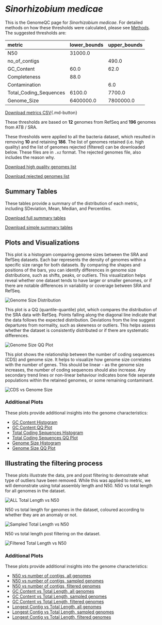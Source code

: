 # *Sinorhizobium medicae*

This is the GenomeQC page for *Sinorhizobium medicae*. For detailed methods on how these thresholds were calculated, please see [Methods](../../methods.md).
The suggested thresholds are: 

| metric                 | lower_bounds   | upper_bounds   |
|:-----------------------|:---------------|:---------------|
| N50                    | 31000.0        |                |
| no_of_contigs          |                | 490.0          |
| GC_Content             | 60.0           | 62.0           |
| Completeness           | 88.0           |                |
| Contamination          |                | 6.0            |
| Total_Coding_Sequences | 6100.0         | 7700.0         |
| Genome_Size            | 6400000.0      | 7800000.0      |

[Download metrics CSV](Sinorhizobium_medicae_metrics.csv){.md-button}


These thresholds are based on **12** genomes from RefSeq and **196** genomes from ATB / SRA.

These thresholds were applied to all the bacteria dataset, which resulted in removing **10** and retaining **186**.
The list of genomes retained (i.e. high quality) and the list of genomes rejected (filtered) can be downloaded below. These files are in `.xz` format. The rejected genomes file, also includes the reason why.

[Download high quality genomes list](Sinorhizobium_medicae_high_quality_genomes.csv.xz)


[Download rejected genomes list](Sinorhizobium_medicae_filtered_out_genomes.csv.xz)



## Summary Tables
These tables provide a summary of the distribution of each metric, including SDeviation, Mean, Median, and Percentiles.

[Download full summary tables](summary.csv)

[Download simple summary tables](selected_summary.csv)

## Plots and Visualizations

This plot is a histogram comparing genome sizes between the SRA and RefSeq datasets. Each bar represents the density of genomes within a specific size range for both datasets. By comparing the shapes and positions of the bars, you can identify differences in genome size distributions, such as shifts, peaks, or outliers. This visualization helps reveal whether one dataset tends to have larger or smaller genomes, or if there are notable differences in variability or coverage between SRA and RefSeq.

![Genome Size Distribution](Genome_Size_refseq_histogram_kde.png)

This plot is a QQ (quantile-quantile) plot, which compares the distribution of the SRA data with RefSeq. Points falling along the diagonal line indicate that the data follows the expected distribution. Deviations from the line suggest departures from normality, such as skewness or outliers. This helps assess whether the dataset is consistently distributed or if there are systematic differences.

![Genome Size QQ Plot](Genome_Size_refseq_qqplot.png)

This plot shows the relationship between the number of coding sequences (CDS) and genome size. It helps to visualize how genome size correlates with the number of genes. This should be linear - as the genome size increases, the number of coding sequences should also increase. Any secondary trend lines or non-linear behaviour indicates bone fide seperate populations within the retained genomes, or some remaining contaminant. 

![CDS vs Genome Size](Sinorhizobium_medicae_CDS_vs_Genome_Size.png)

### Additional Plots

These plots provide additional insights into the genome characteristics:

- [GC Content Histogram](GC_Content_refseq_histogram_kde.png)
- [GC Content QQ Plot](GC_Content_refseq_qqplot.png)
- [Total Coding Sequences Histogram](Total_Coding_Sequences_refseq_histogram_kde.png)
- [Total Coding Sequences QQ Plot](Total_Coding_Sequences_refseq_qqplot.png)
- [Genome Size Histogram](Genome_Size_refseq_histogram_kde.png)
- [Genome Size QQ Plot](Genome_Size_refseq_qqplot.png)
## Illustrating the filtering process
These plots illustrate the data, pre and post filtering to demostrate what type of outliers have been removed. While this was applied to metric, we will demonstrate using total assembly length and N50.
N50 vs total length for all genomes in the dataset.

![ALL Total Length vs N50](Sinorhizobium_medicae_all_total_length_N50.png)

N50 vs total length for genomes in the dataset, coloured according to whether they are an anomaly or not.

![Sampled Total Length vs N50](Sinorhizobium_medicae_sample_total_length_N50.png)

N50 vs total length post filtering on the dataset.

![Filtered Total Length vs N50](Sinorhizobium_medicae_filt_total_length_N50.png)

### Additional Plots

These plots provide additional insights into the genome characteristics:

- [N50 vs number of contigs, all genomes](Sinorhizobium_medicae_all_N50_number.png)
- [N50 vs number of contigs, sampled genomes](Sinorhizobium_medicae_sample_N50_number.png)
- [N50 vs number of contigs, filtered genomes](Sinorhizobium_medicae_filt_N50_number.png)
- [GC Content vs Total Length, all genomes](Sinorhizobium_medicae_all_total_length_GC_Content.png)
- [GC Content vs Total Length, sampled genomes](Sinorhizobium_medicae_sample_total_length_GC_Content.png)
- [GC Content vs Total Length, filtered genomes](Sinorhizobium_medicae_filt_total_length_GC_Content.png)
- [Longest Contig vs Total Length, all genomes](Sinorhizobium_medicae_all_total_length_longest.png)
- [Longest Contig vs Total Length, sampled genomes](Sinorhizobium_medicae_sample_total_length_longest.png)
- [Longest Contig vs Total Length, filtered genomes](Sinorhizobium_medicae_filt_total_length_longest.png)
